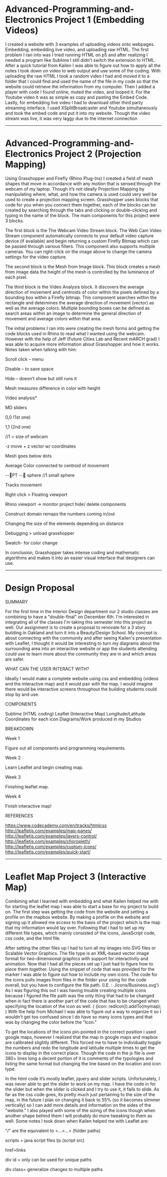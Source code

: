 # Advanced-Programming-and-Electronics Project 1 (Embedding Videos)

I created a website with 3 examples of uploading videos onto webpages. Embedding, embedding live video, and uploading raw HTML. The first problem I ran into was I tried running HTML on p5 and after realizing I needed a program like Sublime I still didn’t switch the extension to HTML. After a quick tutorial from Kailen I was able to figure out how to apply all the notes I took down on video to web output and use some of the coding. With uploading the raw HTML I took a random video I had and moved it to a folder that I could find and used the name of the file in my code so that the website could retrieve the information from my computer. Then I added a player with code I found online, muted the video, and looped it. For the Youtube video it was as simple as copy and pasting the Embed Code. Lastly, for embedding live video I had to download other third party streaming interface. I used XSplitBroadcaster and Youtube simultaneously and took the embed code and put it into my website. Though the video stream was live, it was very laggy due to the internet connection

---------------------------------------------------------------------------------------------------------------------------------

# Advanced-Programming-and-Electronics Project 2 (Projection Mapping)

Using Grasshopper and Firefly (Rhino Plug-Ins) I created a field of mesh shapes that move in accordance with any motion that is sensed through the webcam of my laptop. Though it’s not ideally Projection Mapping by manipulating where, what, and how the camera is used could very well be used to create a projection mapping screen. Grasshopper uses blocks that code for you when you connect them together, each of the blocks can be created by searching through the tabs and clicking or double-clicking and typing in the name of the block. The main components for this project were 3 blocks. 

The first block is the The Webcam Video Stream block. The Web Cam Video Stream component automatically connects to your default video capture device (if available) and begin returning a custom Firefly Bitmap which can be passed through various filters.  This component also supports multiple cameras. You can right-click on the image above to change the camera settings for the video capture. 

The second block is the Mesh from Image block. This block creates a mesh from image data the height of the mesh is controlled by the luminance of each pixel.  

The third block is the Video Analysis block. It discovers the average direction of movement and centroids of color within the pixels defined by a bounding box within a Firefly bitmap. This component searches within the rectangle and determines the average direction of movement (vector) as well as the average colors.  Multiple bounding boxes can be defined as search areas within an image to determine the general direction of movement and average colors within that area.

The initial problems I ran into were creating the mesh forms and getting the code blocks used in Rhino to read what I wanted using the webcam. However with the help of Jeff (Future Cities Lab and Recent mARCH grad) I was able to acquire more information about Grasshopper and how it works. Notes taken when talking with him: 

Scroll click – menu

Disable – to save space

Hide – doesn’t show but still runs it

Mesh measures difference in color with height 

Video analysis*

MD sliders 

0,0 (1st one)

1,1 (2nd one)

//1 = size of webcam

-z move + z vector w/ coordinates

Mesh goes below dots

Average Color connected to centroid of movement 

--PT -- sphere //1 small sphere

Tracks movement

Right click > Floating viewport 

Rhino viewport -> monitor project hide/ delete components

Construct domain remaps the numbers coming in/out

Changing the size of the elements depending on distance

Debugging > unload grasshopper

Swatch- for color change

In conclusion, Grasshopper takes intense coding and mathematic algorithms and makes it into an easier visual interface that designers can use.

-----------------------------------------------------------------------------------------------------------------------------------

# Design Proposal

SUMMARY

For the first time in the Interior Design department our 2 studio classes are combining to have a "double-final" on December 6th. I'm interested in integrating all of the classes I'm taking this semester into this project as well. Our assignment is to create a proposal to renovate for a 3 story building in Oakland and turn it into a Beauty/Design School. My concept is about connecting with the community and after seeing Kailen's presentation with Leaflet, I thought it would be interesting to turn my diagrams about the surrounding area into an interactive website or app the students attending could use to learn more about the community they are in and which areas are safer.

WHAT CAN THE USER INTERACT WITH?

Ideally I would make a complete website using css and embedding (videos and the interactive map) and it would pair with the map. I would imagine there would be interactive screens throughout the building students could stop by and use.

COMPONENTS

Sublime (HTML coding)
Leaflet (Interactive Map)
Longitude/Latitude Coordinates for each icon
Diagrams/Work produced in my Studios

BREAKDOWN

Week 1

Figure out all components and programming requirements.

Week 2

Learn Leaflet and begin creating map.

Week 3

Finishing leaflet map.

Week 4

Finish interactive map!

REFERENCES


https://www.codecademy.com/en/tracks/htmlcss
http://leafletjs.com/examples/map-panes/
http://leafletjs.com/examples/layers-control/
http://leafletjs.com/examples/choropleth/
http://leafletjs.com/examples/custom-icons/
http://leafletjs.com/examples/quick-start/

----------------------------------------------------------------------------------------------------------------------------------------

# Leaflet Map Project 3 (Interactive Map)

Combining what I learned with embedding and what Kailen helped me with for starting the leaflet map I was able to start a base for my project to build on. The first step was getting the code from the website and setting a profile on the mapbox website. By making a profile on the website and signing up it allowed me access to the basis of the project which is the map that my information would lay over. Following that i had to set up my different file types, which mainly consisted of the icons, JavaScript code, css code, and the html file.

After setting the other files up I had to turn all my images into SVG files or Scalable Vector Graphics. The file type is an XML-based vector image format for two-dimensional graphics with support for interactivity and animation. Now that I had all the pieces set up I just had to figure how to piece them together. Using the snippet of code that was provided for the marker I was able to figure out how to include my own icons. The code for the icons pulls images from files in the folder your using for the code overall, but you have to configure the file path. (I.E. : ./icons/Business.svg') As I was figuring this out I was having trouble creating multiple icons because I figured the file path was the only thing that had to be changed when in fact there is another part of the code that has to be changed when specifying the location of the icon as well. ( {icon: redIcon}).addTo(mymap); ) With the help from Michael I was able to figure out a way to organize it so I wouldn’t get too confused since I do have so many icons types and that was by changing the color before the "Icon." 

To get the locations of the icons pin-pointed in the correct position i used google maps, however I realized that the map in google maps and mapbox are calibrated slightly different. This forced me to have to individually toggle the numbers and redo the longitude and latitude multiple times to get the icons to display in the correct place. Though the code in the js file is over 380+ lines long a decent portion of it is comments of the typologies and listing the same format but changing the line based on the location and icon type. 

In the html code it’s mostly leaflet, jquery and slider scripts. Unfortunately, I was never able to get the slider to work on my map. I have the code in for the slider but when the slider is clicked and I try to use it, it fails to slide. As far as the css code goes, its pretty much just pertaining to the size of the map, in the future i plan on changing it back to 55% (so it becomes slimmer vertically) so I can add more details and information on the sides of the "website." I also played with some of the sizing of the icons though when another shape behind them I will probably do more tweaking to them as well. Some notes I took down when Kailen helped me with Leaflet are:

"/" are the equivalent to >...>...> (folder paths)

scripts = java script files ljs (script src)

href=links

div id = only can be used for unique paths

div class= generalize changes to multiple paths
